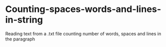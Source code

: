 # Counting-spaces-words-and-lines-in-string

Reading text from a .txt file
counting number of words, spaces and lines in the paragraph
